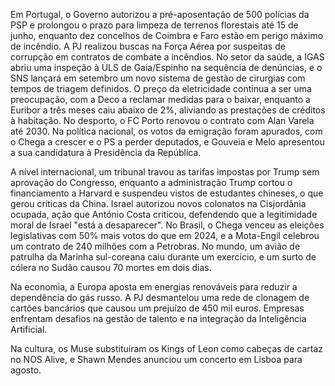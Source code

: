 Em Portugal, o Governo autorizou a pré-aposentação de 500 polícias da PSP e prolongou o prazo para limpeza de terrenos florestais até 15 de junho, enquanto dez concelhos de Coimbra e Faro estão em perigo máximo de incêndio. A PJ realizou buscas na Força Aérea por suspeitas de corrupção em contratos de combate a incêndios. No setor da saúde, a IGAS abriu uma inspeção à ULS de Gaia/Espinho na sequência de denúncias, e o SNS lançará em setembro um novo sistema de gestão de cirurgias com tempos de triagem definidos. O preço da eletricidade continua a ser uma preocupação, com a Deco a reclamar medidas para o baixar, enquanto a Euribor a três meses caiu abaixo de 2%, aliviando as prestações de créditos à habitação. No desporto, o FC Porto renovou o contrato com Alan Varela até 2030.
Na política nacional, os votos da emigração foram apurados, com o Chega a crescer e o PS a perder deputados, e Gouveia e Melo apresentou a sua candidatura à Presidência da República.

A nível internacional, um tribunal travou as tarifas impostas por Trump sem aprovação do Congresso, enquanto a administração Trump cortou o financiamento a Harvard e suspendeu vistos de estudantes chineses, o que gerou críticas da China. Israel autorizou novos colonatos na Cisjordânia ocupada, ação que António Costa criticou, defendendo que a legitimidade moral de Israel "está a desaparecer". No Brasil, o Chega venceu as eleições legislativas com 50% mais votos do que em 2024, e a Mota-Engil celebrou um contrato de 240 milhões com a Petrobras. No mundo, um avião de patrulha da Marinha sul-coreana caiu durante um exercício, e um surto de cólera no Sudão causou 70 mortes em dois dias.

Na economia, a Europa aposta em energias renováveis para reduzir a dependência do gás russo. A PJ desmantelou uma rede de clonagem de cartões bancários que causou um prejuízo de 450 mil euros. Empresas enfrentam desafios na gestão de talento e na integração da Inteligência Artificial.

Na cultura, os Muse substituíram os Kings of Leon como cabeças de cartaz no NOS Alive, e Shawn Mendes anunciou um concerto em Lisboa para agosto.